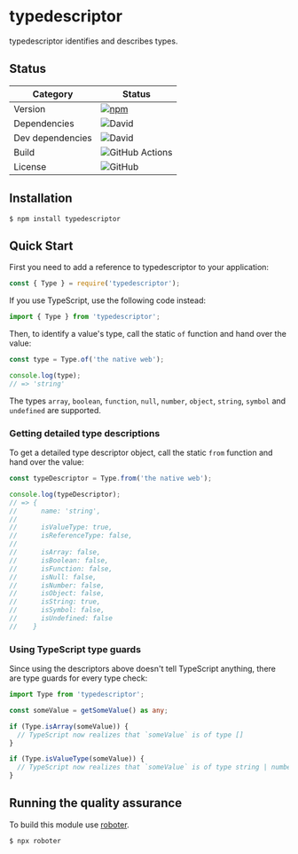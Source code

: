 # typedescriptor

typedescriptor identifies and describes types.

## Status

| Category         | Status                                                                                                  |
| ---------------- | ------------------------------------------------------------------------------------------------------- |
| Version          | [![npm](https://img.shields.io/npm/v/typedescriptor)](https://www.npmjs.com/package/typedescriptor)     |
| Dependencies     | ![David](https://img.shields.io/david/thenativeweb/typedescriptor)                                      |
| Dev dependencies | ![David](https://img.shields.io/david/dev/thenativeweb/typedescriptor)                                  |
| Build            | ![GitHub Actions](https://github.com/thenativeweb/typedescriptor/workflows/Release/badge.svg?branch=master) |
| License          | ![GitHub](https://img.shields.io/github/license/thenativeweb/typedescriptor)                            |

## Installation

```shell
$ npm install typedescriptor
```

## Quick Start

First you need to add a reference to typedescriptor to your application:

```javascript
const { Type } = require('typedescriptor');
```

If you use TypeScript, use the following code instead:

```typescript
import { Type } from 'typedescriptor';
```

Then, to identify a value's type, call the static `of` function and hand over the value:

```javascript
const type = Type.of('the native web');

console.log(type);
// => 'string'
```

The types `array`, `boolean`, `function`, `null`, `number`, `object`, `string`, `symbol` and `undefined` are supported.

### Getting detailed type descriptions

To get a detailed type descriptor object, call the static `from` function and hand over the value:

```javascript
const typeDescriptor = Type.from('the native web');

console.log(typeDescriptor);
// => {
//      name: 'string',
//
//      isValueType: true,
//      isReferenceType: false,
//
//      isArray: false,
//      isBoolean: false,
//      isFunction: false,
//      isNull: false,
//      isNumber: false,
//      isObject: false,
//      isString: true,
//      isSymbol: false,
//      isUndefined: false
//    }
```

### Using TypeScript type guards

Since using the descriptors above doesn't tell TypeScript anything, there are type guards for every type check:

```typescript
import Type from 'typedescriptor';

const someValue = getSomeValue() as any;

if (Type.isArray(someValue)) {
  // TypeScript now realizes that `someValue` is of type []
}

if (Type.isValueType(someValue)) {
  // TypeScript now realizes that `someValue` is of type string | number | boolean | null | undefined
}
```

## Running the quality assurance

To build this module use [roboter](https://www.npmjs.com/package/roboter).

```shell
$ npx roboter
```

